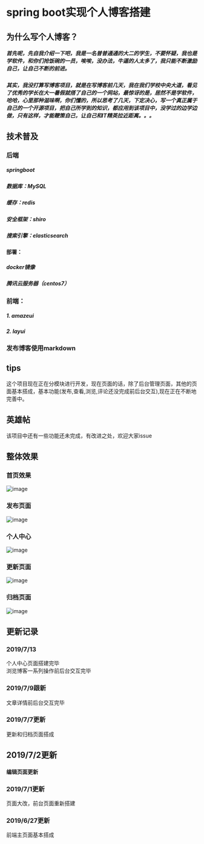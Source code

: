 # spring boot实现个人博客搭建
## 为什么写个人博客？
##### 首先呢，先自我介绍一下吧，我是一名普普通通的大二的学生，不要怀疑，我也是学软件，和你们抢饭碗的一员，唉唉，没办法，牛逼的人太多了，我只能不断激励自己，让自己不断的前进。
##### 其实，我没打算写博客项目，就是在写博客前几天，我在我们学校中央大道，看见了优秀的学长在大一暑假就搭了自己的一个网站，最惊讶的是，居然不是学软件，哈哈，心里那种滋味啊，你们懂的，所以思考了几天，下定决心，写一个真正属于自己的一个开源项目，把自己所学到的知识，都应用到该项目中，没学过的边学边做，只有这样，才能鞭策自己，让自己和IT精英拉近距离。。。
## 技术普及
### 后端
##### springboot
##### 数据库：MySQL
##### 缓存：redis
##### 安全框架：shiro
##### 搜索引擎：elasticsearch
#### 部署：
##### docker镜像
##### 腾讯云服务器（centos7）
### 前端：
##### 1. amazeui 
##### 2. layui
### 发布博客使用markdown
## tips
这个项目现在正在分模块进行开发，现在页面的话，除了后台管理页面，其他的页面基本搭成，基本功能(发布,查看,浏览,评论还没完成前后台交互),现在正在不断地完善中。
## 英雄帖
该项目中还有一些功能还未完成，有改进之处，欢迎大家issue
## 整体效果
### 首页效果
![image](https://github.com/memo012/people-blog/blob/master/images/index.png)
### 发布页面
![image](https://github.com/memo012/people-blog/blob/master/images/publish.png)
### 个人中心
![image](https://github.com/memo012/people-blog/blob/master/images/people.png)
### 更新页面
![image](https://github.com/memo012/people-blog/blob/master/images/update.png)
### 归档页面
![image](https://github.com/memo012/people-blog/blob/master/images/arthiv.png)

## 更新记录
### 2019/7/13
个人中心页面搭建完毕    
浏览博客一系列操作前后台交互完毕
### 2019/7/9跟新
文章详情前后台交互完毕
### 2019/7/7更新
更新和归档页面搭成
## 2019/7/2更新
#### 编辑页面更新
### 2019/7/1更新
页面大改，前台页面重新搭建
### 2019/6/27更新
前端主页面基本搭成
